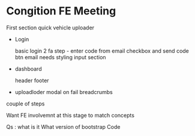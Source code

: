 # Congition FE Meeting

First section quick vehicle uploader

- Login

    basic login
    2 fa step - enter code from email
    checkbox and send code btn
    email needs styling
    input section

- dashboard

    header
    footer

- uploadloder
  modal on fail
  breadcrumbs

couple of steps

Want FE involvemnt at this stage to match concepts

Qs :
what is it
What version of bootstrap
Code


